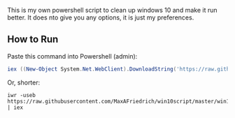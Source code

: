 This is my own powershell script to clean up windows 10 and make it run better. It does nto give you any options, it is just my preferences.

## How to Run
Paste this command into Powershell (admin):
``` powershell
iex ((New-Object System.Net.WebClient).DownloadString('https://raw.githubusercontent.com/MaxAFriedrich/win10script/master/win10debloat.ps1'))
```
Or, shorter:
```
iwr -useb https://raw.githubusercontent.com/MaxAFriedrich/win10script/master/win10debloat.ps1 | iex
```
